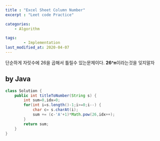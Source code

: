 ```yaml
---
title : "Excel Sheet Column Number"
excerpt : "Leet code Practice"

categories:
    - Algorithm

tags:
        - Implementation
last_modified_at: 2020-04-07
---
```


단순하게 자릿수에 26을 곱해서 틀릴수 있는문제이다. **26^n**이라는것을 잊지말자

## by Java

```java
class Solution {
    public int titleToNumber(String s) {
        int sum=0,idx=0;
        for(int i=s.length()-1;i>=0;i--) {
            char c= s.charAt(i);
            sum += (c-'A'+1)*Math.pow(26,idx++);
        }
        return sum;
    }
}
```
